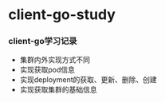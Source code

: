 # client-go-study
### client-go学习记录
* 集群内外实现方式不同
* 实现获取pod信息
* 实现deployment的获取、更新、删除、创建
* 实现获取集群的基础信息